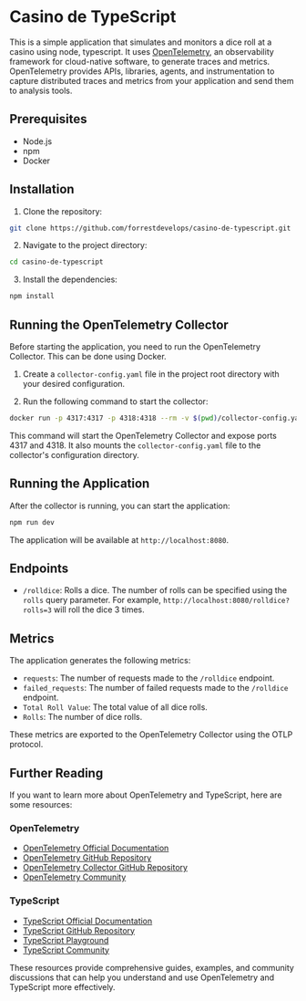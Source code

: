 # Casino de TypeScript

This is a simple application that simulates and monitors a dice roll at a casino using node, typescript. It uses [OpenTelemetry](https://opentelemetry.io/), an observability framework for cloud-native software, to generate traces and metrics. OpenTelemetry provides APIs, libraries, agents, and instrumentation to capture distributed traces and metrics from your application and send them to analysis tools.

## Prerequisites

- Node.js
- npm
- Docker



## Installation

1. Clone the repository:

```bash
git clone https://github.com/forrestdevelops/casino-de-typescript.git
```

2. Navigate to the project directory:

```bash
cd casino-de-typescript
```

3. Install the dependencies:

```bash
npm install
```

## Running the OpenTelemetry Collector

Before starting the application, you need to run the OpenTelemetry Collector. This can be done using Docker.

1. Create a `collector-config.yaml` file in the project root directory with your desired configuration.

2. Run the following command to start the collector:

```bash
docker run -p 4317:4317 -p 4318:4318 --rm -v $(pwd)/collector-config.yaml:/etc/otelcol/config.yaml otel/opentelemetry-collector
```

This command will start the OpenTelemetry Collector and expose ports 4317 and 4318. It also mounts the `collector-config.yaml` file to the collector's configuration directory.

## Running the Application

After the collector is running, you can start the application:

```bash
npm run dev
```

The application will be available at `http://localhost:8080`.

## Endpoints

- `/rolldice`: Rolls a dice. The number of rolls can be specified using the `rolls` query parameter. For example, `http://localhost:8080/rolldice?rolls=3` will roll the dice 3 times.

## Metrics

The application generates the following metrics:

- `requests`: The number of requests made to the `/rolldice` endpoint.
- `failed_requests`: The number of failed requests made to the `/rolldice` endpoint.
- `Total Roll Value`: The total value of all dice rolls.
- `Rolls`: The number of dice rolls.

These metrics are exported to the OpenTelemetry Collector using the OTLP protocol.
## Further Reading

If you want to learn more about OpenTelemetry and TypeScript, here are some resources:

### OpenTelemetry

- [OpenTelemetry Official Documentation](https://opentelemetry.io/docs/)
- [OpenTelemetry GitHub Repository](https://github.com/open-telemetry/opentelemetry-js)
- [OpenTelemetry Collector GitHub Repository](https://github.com/open-telemetry/opentelemetry-collector)
- [OpenTelemetry Community](https://opentelemetry.io/community/)

### TypeScript

- [TypeScript Official Documentation](https://www.typescriptlang.org/docs/)
- [TypeScript GitHub Repository](https://github.com/microsoft/TypeScript)
- [TypeScript Playground](https://www.typescriptlang.org/play)
- [TypeScript Community](https://www.typescriptlang.org/community/)

These resources provide comprehensive guides, examples, and community discussions that can help you understand and use OpenTelemetry and TypeScript more effectively.